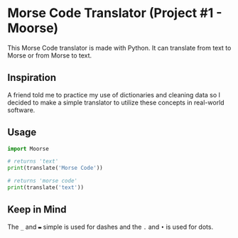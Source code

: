 # Morse Code Translator (Project #1 - Moorse)

This Morse Code translator is made with Python. It can translate from text to Morse or from Morse to text.

## Inspiration

A friend told me to practice my use of dictionaries and cleaning data so I decided to make a simple translator to utilize these concepts in real-world software.

## Usage

```python
import Moorse

# returns 'text'
print(translate('Morse Code'))

# returns 'morse code'
print(translate('text'))
```

## Keep in Mind
The `_` and `▬` simple is used for dashes and the `.` and `•` is used for dots.
